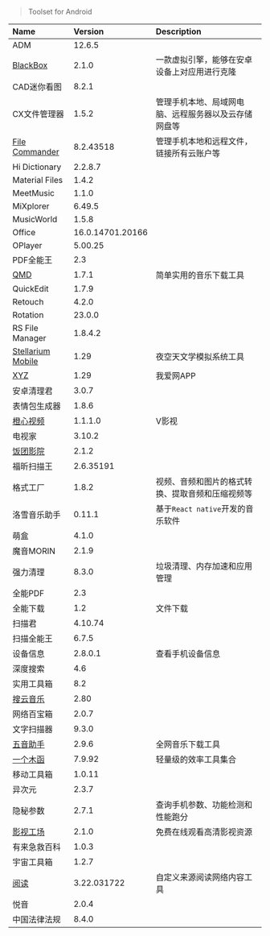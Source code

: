 > Toolset for Android

| Name                                   | Version          | Description                                          |
| :------------------------------------- | :--------------- | :--------------------------------------------------- |
| ADM                                    | 12.6.5           |                                                      |
| [BlackBox][BlackBox]                   | 2.1.0            | 一款虚拟引擎，能够在安卓设备上对应用进行克隆         |
| CAD迷你看图                            | 8.2.1            |                                                      |
| CX文件管理器                           | 1.5.2            | 管理手机本地、局域网电脑、远程服务器以及云存储网盘等 |
| [File Commander][File Commander]       | 8.2.43518        | 管理手机本地和远程文件，链接所有云账户等             |
| Hi Dictionary                          | 2.2.8.7          |                                                      |
| Material Files                         | 1.4.2            |                                                      |
| MeetMusic                              | 1.1.0            |                                                      |
| MiXplorer                              | 6.49.5           |                                                      |
| MusicWorld                             | 1.5.8            |                                                      |
| Office                                 | 16.0.14701.20166 |                                                      |
| OPlayer                                | 5.00.25          |                                                      |
| PDF全能王                              | 2.3              |                                                      |
| [QMD][QMD]                             | 1.7.1            | 简单实用的音乐下载工具                               |
| QuickEdit                              | 1.7.9            |                                                      |
| Retouch                                | 4.2.0            |                                                      |
| Rotation                               | 23.0.0           |                                                      |
| RS File Manager                        | 1.8.4.2          |                                                      |
| [Stellarium Mobile][Stellarium Mobile] | 1.29             | 夜空天文学模拟系统工具                               |
| [XYZ][XYZ]                             | 1.29             | 我爱网APP                                            |
| 安卓清理君                             | 3.0.7            |                                                      |
| 表情包生成器                           | 1.8.6            |                                                      |
| [橙心视频][橙心视频]                   | 1.1.1.0          | V影视                                                |
| 电视家                                 | 3.10.2           |                                                      |
| [饭团影院][饭团影院]                   | 2.1.2            |                                                      |
| 福昕扫描王                             | 2.6.35191        |                                                      |
| 格式工厂                               | 1.8.2            | 视频、音频和图片的格式转换、提取音频和压缩视频等     |
| 洛雪音乐助手                           | 0.11.1           | 基于`React native`开发的音乐软件                     |
| 萌盒                                   | 4.1.0            |                                                      |
| 魔音MORIN                              | 2.1.9            |                                                      |
| 强力清理                               | 8.3.0            | 垃圾清理、内存加速和应用管理                         |
| 全能PDF                                | 2.3              |                                                      |
| 全能下载                               | 1.2              | 文件下载                                             |
| 扫描君                                 | 4.10.74          |                                                      |
| 扫描全能王                             | 6.7.5            |                                                      |
| 设备信息                               | 2.8.0.1          | 查看手机设备信息                                     |
| 深度搜索                               | 4.6              |                                                      |
| 实用工具箱                             | 8.2              |                                                      |
| [搜云音乐][搜云音乐]                   | 2.80             |                                                      |
| 网络百宝箱                             | 2.0.7            |                                                      |
| 文字扫描器                             | 9.3.0            |                                                      |
| [五音助手][五音助手]                   | 2.9.6            | 全网音乐下载工具                                     |
| [一个木函][一个木函]                   | 7.9.92           | 轻量级的效率工具集合                                 |
| 移动工具箱                             | 1.0.11           |                                                      |
| 异次元                                 | 2.3.7            |                                                      |
| 隐秘参数                               | 2.7.1            | 查询手机参数、功能检测和性能跑分                     |
| [影视工场][影视工场]                   | 2.1.0            | 免费在线观看高清影视资源                             |
| 有来急救百科                           | 1.0.3            |
| 宇宙工具箱                             | 1.2.7            |                                                      |
| [阅读][阅读]                           | 3.22.031722      | 自定义来源阅读网络内容工具                           |
| 悦音                                   | 2.0.4            |                                                      |
| 中国法律法规                           | 8.4.0            |                                                      |

[BlackBox]: https://github.com/FBlackBox/BlackBox '跳转主页'
[File Commander]: https://www.mobisystems.com/zh-cn/file-commander-premium/ '跳转主页'
[QMD]: https://github.com/OJZen/QMD_Android '跳转主页'
[Stellarium Mobile]: https://www.stellarium-labs.com/stellarium-mobile-plus/ '跳转主页'
[XYZ]: https://app.qqwaw.com/ '点击下载'
[橙心视频]: https://vyshi.app/ '点击下载'
[饭团影院]: https://fantuan.tv/ '跳转主页'
[搜云音乐]: http://symusic.top/ '点击下载'
[五音助手]: https://www.6yit.com/42.html '跳转主页'
[一个木函]: https://www.woobx.cn/ '跳转主页'
[影视工场]: https://down.ysgc.xyz/ '跳转主页'
[阅读]: https://github.com/gedoor/legado '跳转主页'
